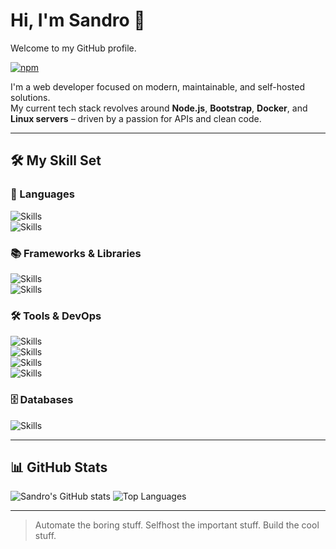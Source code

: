# Hi, I'm Sandro 👋

Welcome to my GitHub profile.

[![npm](https://img.shields.io/badge/npm-@hildebrand--s-CB3837?style=flat&logo=npm&logoColor=white)](https://www.npmjs.com/~hildebrand-s)

I'm a web developer focused on modern, maintainable, and self-hosted solutions.  
My current tech stack revolves around **Node.js**, **Bootstrap**, **Docker**, and **Linux servers** – driven by a passion for APIs and clean code.

---

## 🛠 My Skill Set

### 🧪 Languages
![Skills](https://skillicons.dev/icons?i=html,css,javascript,typescript)  
![Skills](https://skillicons.dev/icons?i=cs,java)  

### 📚 Frameworks & Libraries
![Skills](https://skillicons.dev/icons?i=express,nodejs)  
![Skills](https://skillicons.dev/icons?i=bootstrap)

### 🛠 Tools & DevOps

![Skills](https://skillicons.dev/icons?i=git,github,gitlab)  
![Skills](https://skillicons.dev/icons?i=idea,webstorm,rider)  
![Skills](https://skillicons.dev/icons?i=linux,debian,arch)  
![Skills](https://skillicons.dev/icons?i=maven,nginx,docker)

### 🗄️ Databases
![Skills](https://skillicons.dev/icons?i=mysql,sqlite)  

---

## 📊 GitHub Stats

![Sandro's GitHub stats](https://github-readme-stats.vercel.app/api?username=Hildebrand-S&show_icons=true&theme=tokyonight)
![Top Languages](https://github-readme-stats.vercel.app/api/top-langs/?username=Hildebrand-S&layout=compact&theme=tokyonight)

---

> Automate the boring stuff. Selfhost the important stuff. Build the cool stuff.
